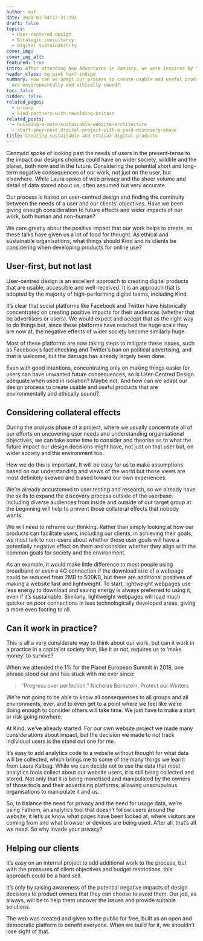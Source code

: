 ```yaml
---
author: mat
date: 2020-01-04T17:31:19Z
draft: false
topics:
  - User-centered design
  - Strategic consultancy
  - Digital sustainability
cover_img: 
cover_img_alt:
featured: true
intro: After attending New Adventures in January, we were inspired by talks from Cennydd Bowles and Laura Kalbag.
header_class: bg-pink text-indigo
summary: How can we adapt our process to create usable and useful products that
  are environmentally and ethically sound?
toc: false
hidden: false
related_pages:
  - b-corp
  - kind-partners-with-rewilding-britain
related_posts:
  - building-a-more-sustainable-website-architecture
  - start-your-next-digital-project-with-a-paid-discovery-phase
title: Creating sustainable and ethical digital products
---
```


Cennydd spoke of looking past the needs of users in the present-tense to the impact our designs choices could have on wider society, wildlife and the planet, both now and in the future. Considering the potential short and long-term negative consequences of our work, not just on the user, but elsewhere. While Laura spoke of web privacy and the sheer volume and detail of data stored about us, often assumed but very accurate.

Our process is based on user-centred design and finding the continuity between the needs of a user and our clients’ objectives. Have we been giving enough consideration to future effects and wider impacts of our work, both human and non-human?

We care greatly about the positive impact that our work helps to create, so these talks have given us a lot of food for thought. As ethical and sustainable organisations, what things should Kind and its clients be considering when developing products for online use?

## User-first, but not last

User-centred design is an excellent approach to creating digital products that are usable, accessible and well-received. It is an approach that is adopted by the majority of high-performing digital teams, including Kind.

It’s clear that social platforms like Facebook and Twitter have historically concentrated on creating positive impacts for their audiences (whether that be advertisers or users). We would expect and accept that as the right way to do things but, since these platforms have reached the huge scale they are now at, the negative effects of wider society become similarly huge.

Most of these platforms are now taking steps to mitigate these issues, such as Facebook’s fact checking and Twitter’s ban on political advertising, and that is welcome, but the damage has already largely been done.

Even with good intentions, concentrating only on making things easier for users can have unwanted future consequences, so is User-Centred Design adequate when used in isolation? Maybe not. And how can we adapt our design process to create usable and useful products that are environmentally and ethically sound?

## Considering collateral effects

During the analysis phase of a project, where we usually concentrate all of our efforts on uncovering user needs and understanding organisational objectives, we can take some time to consider and theorise as to what the future impact our design decisions might have, not just on that user but, on wider society and the environment too.

How we do this is important. It will be easy for us to make assumptions based on our understanding and views of the world but those views are most definitely skewed and biased toward our own experiences.

We’re already accustomed to user testing and research, so we already have the skills to expand the discovery process outside of the userbase. Including diverse audiences from inside and outside of our target group at the beginning will help to prevent those collateral effects that nobody wants.

We will need to reframe our thinking. Rather than simply looking at how our products can facilitate users, including our clients, in achieving their goals, we must talk to non-users about whether those user goals will have a potentially negative effect on them and consider whether they align with the common goals for society and the environment.

As an example, it would make little difference to most people using broadband or even a <span class="smcp">4G</span> connection if the download size of a webpage could be reduced from 2<span class="smcp">MB</span> to 500<span class="smcp">KB</span>, but there are additional positives of making a website fast and lightweight. To start, lightweight webpages use less energy to download and saving energy is always preferred to using it, even if it’s sustainable. Similarly, lightweight webpages will load much quicker on poor connections in less technologically developed areas, giving a more even footing to all.

## Can it work in practice?

This is all a very considerate way to think about our work, but can it work in a practice in a capitalist society that, like it or not, requires us to ​‘make money’ to survive?

When we attended the 1% for the Planet European Summit in 2018, one phrase stood out and has stuck with me ever since:

> “Progress over perfection.”
> Nicholas Bornstein, Protect our Winters

We’re not going to be able to know all consequences to all groups and all environments, ever, and to even get to a point where we feel like we’re doing enough to consider others will take time. We just have to make a start or risk going nowhere.

At Kind, we’ve already started. For our own website project we made many considerations about impact, but the decision we made to not track individual users is the stand out one for me.

It’s easy to add analytics code to a website without thought for what data will be collected, which brings me to some of the many things we learnt from Laura Kalbag. While we can decide not to use the data that most analytics tools collect about our website users, it is still being collected and stored. Not only that it is being monetised and manipulated by the owners of those tools and their advertising platforms, allowing unscrupulous organisations to manipulate it and us.

So, to balance the need for privacy and the need for usage data, we’re using Fathom, an analytics tool that doesn’t follow users around the website, it let’s us know what pages have been looked at, where visitors are coming from and what browser or devices are being used. After all, that’s all we need. So why invade your privacy?

## Helping our clients

It’s easy on an internal project to add additional work to the process, but with the pressures of client objectives and budget restrictions, this approach could be a hard sell.

It’s only by raising awareness of the potential negative impacts of design decisions to product owners that they can choose to avoid them. Our job, as always, will be to help them uncover the issues and provide suitable solutions.

The web was created and given to the public for free, built as an open and democratic platform to benefit everyone. When we build for it, we shouldn’t lose sight of that.
